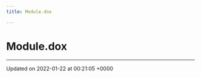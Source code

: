 ```yaml
---
title: Module.dox

---
```


# Module.dox








-------------------------------

Updated on 2022-01-22 at 00:21:05 +0000
